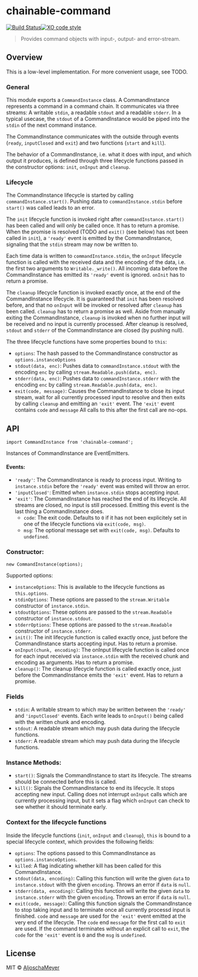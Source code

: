 # chainable-command
[![Build Status](https://travis-ci.org/AljoschaMeyer/chainable-command.svg?branch=master)](https://travis-ci.org/AljoschaMeyer/chainable-command)[![XO code style](https://img.shields.io/badge/code_style-XO-5ed9c7.svg)](https://github.com/sindresorhus/xo)

> Provides command objects with input-, output- and error-stream.

## Overview

This is a low-level implementation. For more convenient usage, see TODO.

### General
This module exports a `CommandInstance` class. A CommandInstance represents a command in a command chain. It communicates via three streams: A writable `stdin`, a readable `stdout` and a readable `stderr`. In a typical usecase, the `stdout` of a CommandInstance would be piped into the `stdin` of the next command instance.

The CommandInstance communicates with the outside through events (`ready`, `inputClosed` and `exit`) and two functions (`start` and `kill`).

The behavior of a CommandInstance, i.e. what it does with input, and which output it produces, is defined through three lifecycle functions passed in the constructor options: `init`, `onInput` and `cleanup`.

### Lifecycle
The CommandInstance lifecycle is started by calling `commandInstance.start()`. Pushing data to `commandInstance.stdin` before `start()` was called leads to an error.

The `init` lifecycle function is invoked right after `commandInstance.start()` has been called and will only be called once. It has to return a promise. When the promise is resolved (TODO and `exit()` (see below) has not been called in `init`), a `'ready'` event is emitted by the CommandInstance, signaling that the `stdin` stream may now be written to.

Each time data is written to `commandInstance.stdin`, the `onInput` lifecycle function is called with the received data and the encoding of the data, i.e. the first two arguments to `Writable._write()`. All incoming data before the CommandInstance has emitted its `'ready'` event is ignored. `onInit` has to return a promise.

The `cleanup` lifecycle function is invoked exactly once, at the end of the CommandInstance lifecycle. It is guaranteed that `init` has been resolved before, and that no `onInput` will be invoked or resolved after `cleanup` has been called. `cleanup` has to return a promise as well. Aside from manually exiting the CommandInstance, `cleanup` is invoked when no further input will be received and no input is currently processed. After cleanup is resolved, `stdout` and `stderr` of the CommandInstance are closed (by pushing null).

The three lifecycle functions have some properties bound to `this`:
- `options`: The hash passed to the CommandInstance constructor as `options.instanceOptions`
- `stdout(data, enc)`: Pushes data to `commandInstance.stdout` with the encoding `enc` by calling `stream.Readable.push(data, enc)`.
- `stderr(data, enc)`: Pushes data to `commandInstance.stderr` with the encoding `enc` by calling `stream.Readable.push(data, enc)`.
- `exit(code, message)`: Causes the CommandInstance to close its input stream, wait for all currently processed input to resolve and then exits by calling `cleanup` and emitting an `'exit'` event. The `'exit'` event contains `code` and `message` All calls to this after the first call are no-ops.

## API
`import CommandInstance from 'chainable-command';`

Instances of CommandInstance are EventEmitters.

#### Events:
- `'ready'`: The CommandInstance is ready to process input. Writing to `instance.stdin` before the `'ready'` event was emited will throw an error.
- `'inputClosed'`: Emitted when `instance.stdin` stops accepting input.
- `'exit'`: The CommandInstance has reached the end of its lifecycle. All streams are closed, no input is still processed. Emitting this event is the last thing a CommandInstance does.
  - `code`: The exit code. Defaults to `0` if it has not been explicitely set in one of the lifecycle functions via `exit(code, msg)`.
  - `msg`: The optional message set with `exit(code, msg)`. Defaults to `undefined`.

### Constructor:
`new CommandInstance(options);`

Supported options:

- `instanceOptions`: This is available to the lifecycle functions as `this.options`.
- `stdinOptions`: These options are passed to the `stream.Writable` constructor of `instance.stdin`.
- `stdoutOptions`: These options are passed to the `stream.Readable` constructor of `instance.stdout`.
- `stderrOptions`: These options are passed to the `stream.Readable` constructor of `instance.stderr`.
- `init()`: The init lifecycle function is called exactly once, just before the CommandInstance starts accepting input. Has to return a promise.
- `onInput(chunk, encoding)`: The onInput lifecycle function is called once for each input received via `instance.stdin` with the received chunk and encoding as arguments. Has to return a promise.
- `cleanup()`: The cleanup lifecycle function is called exactly once, just before the CommandInstance emits the `'exit'` event. Has to return a promise.

### Fields

- `stdin`: A writable stream to which may be written between the `'ready'` and `'inputClosed'` events. Each write leads to `onInput()` being called with the written chunk and encoding.
- `stdout`: A readable stream which may push data during the lifecycle functions.
- `stderr`: A readable stream which may push data during the lifecycle functions.

### Instance Methods:

- `start()`: Signals the CommandInstance to start its lifecycle. The streams should be connected before this is called.
- `kill()`: Signals the CommandInstance to end its lifecycle. It stops accepting new input. Calling does not interrupt `onInput` calls which are currently processing input, but it sets a flag which `onInput` can check to see whether it should terminate early.

### Context for the lifecycle functions
Inside the lifecycle functions (`init`, `onInput` and `cleanup`), `this` is bound to a special lifecycle context, which provides the following fields:

- `options`: The options passed to this CommandInstance as `options.instanceOptions`.
- `killed`: A flag indicating whether kill has been called for this CommandInstance.
- `stdout(data, encoding)`: Calling this function will write the given `data` to `instance.stdout` with the given `encoding`. Throws an error if `data` is `null`.
- `stderr(data, encoding)`: Calling this function will write the given `data` to `instance.stderr` with the given `encoding`. Throws an error if `data` is `null`.
- `exit(code, message)`: Calling this function signals the CommandInstance to stop taking input and to terminate once all currently processd input is finished. `code` and `message` are used for the `'exit'` event emitted at the very end of the lifecycle. The `code` end `message` for the first call to `exit` are used. If the command terminates without an explicit call to `exit`, the `code` for the `'exit'` event is `0` and the `msg` is `undefined`.

## License

MIT © [AljoschaMeyer](https://github.com/AljoschaMeyer)
